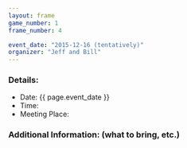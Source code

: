 ```yaml
---
layout: frame
game_number: 1
frame_number: 4

event_date: "2015-12-16 (tentatively)"
organizer: "Jeff and Bill"
---
```



### Details:
- Date: {{ page.event_date }}
- Time:
- Meeting Place:

### Additional Information: (what to bring, etc.)
